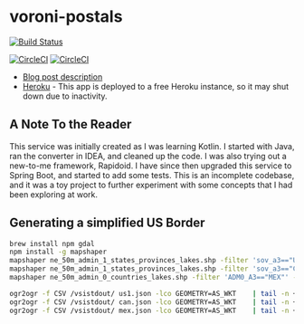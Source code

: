 # voroni-postals

[![Build Status](https://travis-ci.org/danwatt/voroni-postals.svg?branch=master)](https://travis-ci.org/danwatt/voroni-postals)

[![CircleCI](https://circleci.com/gh/danwatt/voroni-postals/tree/master.svg?style=svg)](https://circleci.com/gh/danwatt/voroni-postals/tree/master)
[![CircleCI](https://dl.circleci.com/insights-snapshot/gh/danwatt/voroni-postals/master/maven_test/badge.svg?window=30d)](https://app.circleci.com/insights/github/danwatt/voroni-postals/workflows/maven_test/overview?branch=master&reporting-window=last-30-days&insights-snapshot=true)

* [Blog post description](https://www.danwatt.org/2016/06/postal-code-voroni-diagram/)
* [Heroku](http://voroni-postals.herokuapp.com/postals.html) - This app is deployed to a free Heroku instance, so it may shut down due to inactivity. 

## A Note To the Reader

This service was initially created as I was learning Kotlin. I started with Java, ran the converter in IDEA, and cleaned up the code.
I was also trying out a new-to-me framework, Rapidoid. I have since then upgraded this service to Spring Boot, and started to add some tests.
This is an incomplete codebase, and it was a toy project to further experiment with some concepts that I had been exploring at work.

## Generating a simplified US Border

``` bash
brew install npm gdal
npm install -g mapshaper
mapshaper ne_50m_admin_1_states_provinces_lakes.shp -filter 'sov_a3=="US1"' -dissolve2 -o us1.json
mapshaper ne_50m_admin_1_states_provinces_lakes.shp -filter 'sov_a3=="CAN"' -dissolve2 -o can.json
mapshaper ne_50m_admin_0_countries_lakes.shp -filter 'ADM0_A3=="MEX"' -dissolve2 -o mex.json

ogr2ogr -f CSV /vsistdout/ us1.json -lco GEOMETRY=AS_WKT    | tail -n +2 | sed 's/)"//g' | sed 's/"GEOMETRYCOLLECTION (//g' > us1.wkt
ogr2ogr -f CSV /vsistdout/ can.json -lco GEOMETRY=AS_WKT    | tail -n +2 | sed 's/)"//g' | sed 's/"GEOMETRYCOLLECTION (//g' > can.wkt
ogr2ogr -f CSV /vsistdout/ mex.json -lco GEOMETRY=AS_WKT    | tail -n +2 | sed 's/)"//g' | sed 's/"GEOMETRYCOLLECTION (//g' > mex.wkt
```
